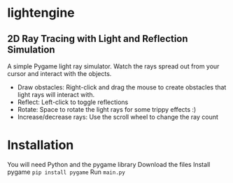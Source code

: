 # lightengine
## 2D Ray Tracing with Light and Reflection Simulation 

A simple Pygame light ray simulator. Watch the rays spread out from your cursor and interact with the objects.

* Draw obstacles: Right-click and drag the mouse to create obstacles that light rays will interact with.
* Reflect: Left-click to toggle reflections
* Rotate: Space to rotate the light rays for some trippy effects :)
* Increase/decrease rays: Use the scroll wheel to change the ray count

# Installation
You will need Python and the pygame library 
Download the files 
Install pygame `pip install pygame` 
Run `main.py` 
